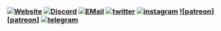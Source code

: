 ### ​ [![Website][website]](https://samm4x.xyz) [![Discord][discord]](https://discord.gg/AHx8afY) [![EMail][email]](mailto:hello@samm4x.xyz) [![twitter][twitter]](https://twitter.com/samm4x_/) [![instagram][instagram]](https://instagram.com/samm4x/) [![patreon][patreon]](https://patreon.com/samm4x/) [![telegram][telegram]](https://t.me/samm4x/) 

[website]:	https://img.shields.io/badge/-Website-lime?style=for-the-badge&logo=github&logoColor=white&color=black
[discord]:	https://img.shields.io/badge/-Discord-lime?style=for-the-badge&logo=discord&logoColor=white&color=black
[email]:	https://img.shields.io/badge/-E--Mail-lime?style=for-the-badge&logo=gmail&logoColor=white&color=black
[twitter]: https://img.shields.io/badge/-Twitter-lime?style=for-the-badge&logo=twitter&logoColor=white&color=black
[instagram]: https://img.shields.io/badge/-Instagram-lime?style=for-the-badge&logo=instagram&logoColor=white&color=black
[telegram]: https://img.shields.io/badge/-Telegram-lime?style=for-the-badge&logo=telegram&logoColor=white&color=black
